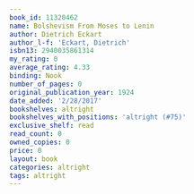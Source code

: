 ```yaml
---
book_id: 11320462
name: Bolshevism From Moses to Lenin
author: Dietrich Eckart
author_l-f: 'Eckart, Dietrich'
isbn13: 2940035861314
my_rating: 0
average_rating: 4.33
binding: Nook
number_of_pages: 0
original_publication_year: 1924
date_added: '2/28/2017'
bookshelves: altright
bookshelves_with_positions: 'altright (#75)'
exclusive_shelf: read
read_count: 0
owned_copies: 0
price: 0
layout: book
categories: altright
tags: altright
---
```

